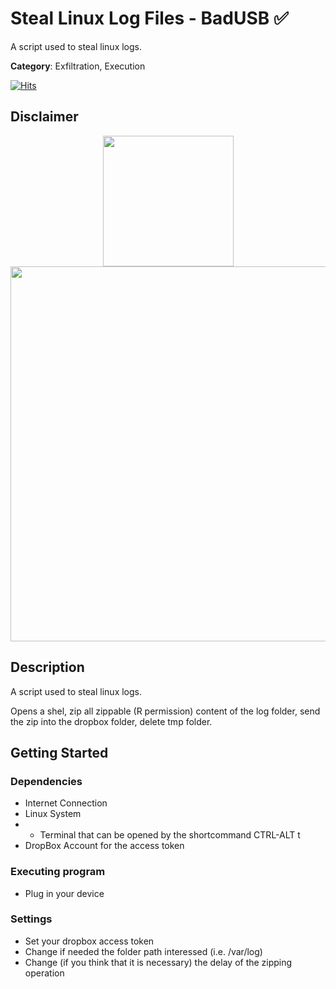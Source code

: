  
# Steal Linux Log Files - BadUSB ✅

A script used to steal linux logs.

**Category**: Exfiltration, Execution

[![Hits](https://hits.seeyoufarm.com/api/count/incr/badge.svg?url=https%3A%2F%2Fgithub.com%2Faleff-github%2Fmy-flipper-shits&count_bg=%233C3C3C&title_bg=%233C3C3C&icon=linux.svg&icon_color=%23FFFFFF&title=views&edge_flat=false)](https://github.com/aleff-github/my-flipper-shits)

## Disclaimer

<div align=center>

<img src="https://github.com/aleff-github/my-flipper-shits/blob/main/img/gif/flipper_zero%20(15).gif?raw=true" width="209" /><br><img src="https://github.com/aleff-github/my-flipper-shits/blob/main/img/DISCLAIMER.png?raw=true" width="600" />

</div>

## Description

A script used to steal linux logs.

Opens a shel, zip all zippable (R permission) content of the log folder, send the zip into the dropbox folder, delete tmp folder.

## Getting Started

### Dependencies

* Internet Connection
* Linux System
* * Terminal that can be opened by the shortcommand CTRL-ALT t
* DropBox Account for the access token

### Executing program

* Plug in your device

### Settings

* Set your dropbox access token
* Change if needed the folder path interessed (i.e. /var/log)
* Change (if you think that it is necessary) the delay of the zipping operation